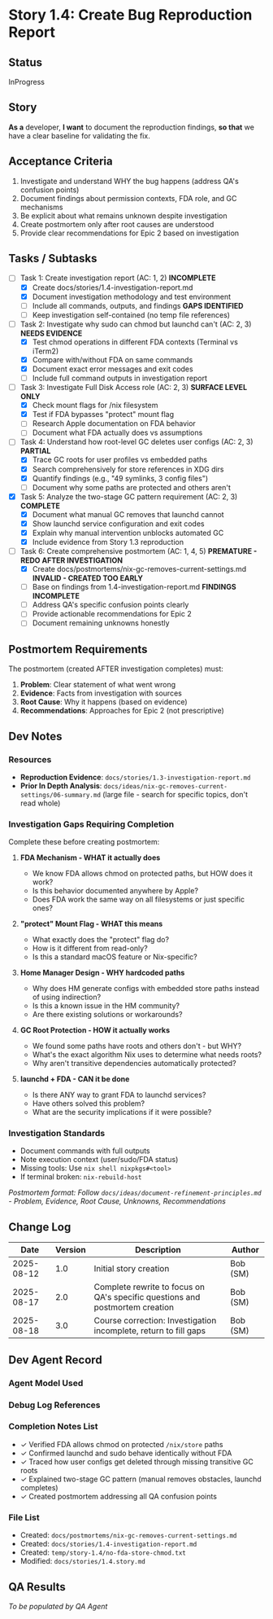 # Story 1.4: Create Bug Reproduction Report

## Status

InProgress

## Story

**As a** developer,
**I want** to document the reproduction findings,
**so that** we have a clear baseline for validating the fix.

## Acceptance Criteria

1. Investigate and understand WHY the bug happens (address QA's confusion points)
2. Document findings about permission contexts, FDA role, and GC mechanisms
3. Be explicit about what remains unknown despite investigation
4. Create postmortem only after root causes are understood
5. Provide clear recommendations for Epic 2 based on investigation

## Tasks / Subtasks

- [ ] Task 1: Create investigation report (AC: 1, 2) **INCOMPLETE**
  - [x] Create docs/stories/1.4-investigation-report.md
  - [x] Document investigation methodology and test environment
  - [ ] Include all commands, outputs, and findings **GAPS IDENTIFIED**
  - [ ] Keep investigation self-contained (no temp file references)
- [ ] Task 2: Investigate why sudo can chmod but launchd can't (AC: 2, 3) **NEEDS EVIDENCE**
  - [x] Test chmod operations in different FDA contexts (Terminal vs iTerm2)
  - [x] Compare with/without FDA on same commands
  - [x] Document exact error messages and exit codes
  - [ ] Include full command outputs in investigation report
- [ ] Task 3: Investigate Full Disk Access role (AC: 2, 3) **SURFACE LEVEL ONLY**
  - [x] Check mount flags for /nix filesystem
  - [x] Test if FDA bypasses "protect" mount flag
  - [ ] Research Apple documentation on FDA behavior
  - [ ] Document what FDA actually does vs assumptions
- [ ] Task 4: Understand how root-level GC deletes user configs (AC: 2, 3) **PARTIAL**
  - [x] Trace GC roots for user profiles vs embedded paths
  - [x] Search comprehensively for store references in XDG dirs
  - [x] Quantify findings (e.g., "49 symlinks, 3 config files")
  - [ ] Document why some paths are protected and others aren't
- [x] Task 5: Analyze the two-stage GC pattern requirement (AC: 2, 3) **COMPLETE**
  - [x] Document what manual GC removes that launchd cannot
  - [x] Show launchd service configuration and exit codes
  - [x] Explain why manual intervention unblocks automated GC
  - [x] Include evidence from Story 1.3 reproduction
- [ ] Task 6: Create comprehensive postmortem (AC: 1, 4, 5) **PREMATURE - REDO AFTER INVESTIGATION**
  - [x] Create docs/postmortems/nix-gc-removes-current-settings.md **INVALID - CREATED TOO EARLY**
  - [ ] Base on findings from 1.4-investigation-report.md **FINDINGS INCOMPLETE**
  - [ ] Address QA's specific confusion points clearly
  - [ ] Provide actionable recommendations for Epic 2
  - [ ] Document remaining unknowns honestly

## Postmortem Requirements

The postmortem (created AFTER investigation completes) must:

1. **Problem**: Clear statement of what went wrong
2. **Evidence**: Facts from investigation with sources
3. **Root Cause**: Why it happens (based on evidence)
4. **Recommendations**: Approaches for Epic 2 (not prescriptive)

## Dev Notes

### Resources

- **Reproduction Evidence**: `docs/stories/1.3-investigation-report.md`
- **Prior In Depth Analysis**: `docs/ideas/nix-gc-removes-current-settings/06-summary.md` (large file - search for specific topics, don't read whole)

### Investigation Gaps Requiring Completion

Complete these before creating postmortem:

1. **FDA Mechanism - WHAT it actually does**
   - We know FDA allows chmod on protected paths, but HOW does it work?
   - Is this behavior documented anywhere by Apple?
   - Does FDA work the same way on all filesystems or just specific ones?

2. **"protect" Mount Flag - WHAT this means**
   - What exactly does the "protect" flag do?
   - How is it different from read-only?
   - Is this a standard macOS feature or Nix-specific?

3. **Home Manager Design - WHY hardcoded paths**
   - Why does HM generate configs with embedded store paths instead of using indirection?
   - Is this a known issue in the HM community?
   - Are there existing solutions or workarounds?

4. **GC Root Protection - HOW it actually works**
   - We found some paths have roots and others don't - but WHY?
   - What's the exact algorithm Nix uses to determine what needs roots?
   - Why aren't transitive dependencies automatically protected?

5. **launchd + FDA - CAN it be done**
   - Is there ANY way to grant FDA to launchd services?
   - Have others solved this problem?
   - What are the security implications if it were possible?

### Investigation Standards

- Document commands with full outputs
- Note execution context (user/sudo/FDA status)
- Missing tools: Use `nix shell nixpkgs#<tool>`
- If terminal broken: `nix-rebuild-host`

_Postmortem format: Follow `docs/ideas/document-refinement-principles.md` - Problem, Evidence, Root Cause, Unknowns, Recommendations_

## Change Log

| Date | Version | Description | Author |
|------|---------|-------------|---------|
| 2025-08-12 | 1.0 | Initial story creation | Bob (SM) |
| 2025-08-17 | 2.0 | Complete rewrite to focus on QA's specific questions and postmortem creation | Bob (SM) |
| 2025-08-18 | 3.0 | Course correction: Investigation incomplete, return to fill gaps | Bob (SM) |

## Dev Agent Record

### Agent Model Used

### Debug Log References

### Completion Notes List

- ✓ Verified FDA allows chmod on protected `/nix/store` paths
- ✓ Confirmed launchd and sudo behave identically without FDA
- ✓ Traced how user configs get deleted through missing transitive GC roots
- ✓ Explained two-stage GC pattern (manual removes obstacles, launchd completes)
- ✓ Created postmortem addressing all QA confusion points

### File List

- Created: `docs/postmortems/nix-gc-removes-current-settings.md`
- Created: `docs/stories/1.4-investigation-report.md`
- Created: `temp/story-1.4/no-fda-store-chmod.txt`
- Modified: `docs/stories/1.4.story.md`

## QA Results

_To be populated by QA Agent_

